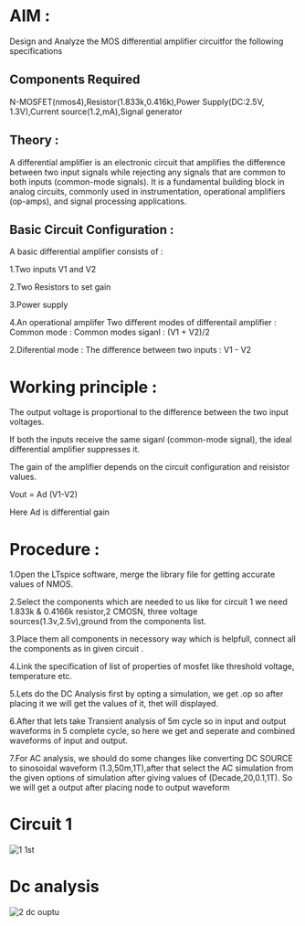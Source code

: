 # AIM :
Design and Analyze the MOS differential amplifier circuitfor the following specifications
## Components Required
N-MOSFET(nmos4),Resistor(1.833k,0.416k),Power Supply(DC:2.5V, 1.3V),Current source(1.2,mA),Signal generator
## Theory :
A differential amplifier is an electronic circuit that amplifies the difference between two input signals while rejecting any signals that are common to both inputs (common-mode signals). It is a fundamental building block in analog circuits, commonly used in instrumentation, operational amplifiers (op-amps), and signal processing applications.

## Basic Circuit Configuration :
A basic differential amplifier consists of :

1.Two inputs V1 and V2

2.Two Resistors to set gain

3.Power supply

4.An operational amplifer
Two different modes of differentail amplifier :
Common mode :
Common modes siganl : (V1 + V2)/2

2.Diferential mode :
The difference between two inputs : V1 - V2

# Working principle :

The output voltage is proportional to the difference between the two input voltages.

If both the inputs receive the same siganl (common-mode signal), the ideal differential amplifier suppresses it.

The gain of the amplifier depends on the circuit configuration and reisistor values.

Vout = Ad (V1-V2)

Here Ad is differential gain

# Procedure :

1.Open the LTspice software, merge the library file for getting accurate values of NMOS.

2.Select the components which are needed to us like for circuit 1 we need 1.833k & 0.4166k resistor,2 CMOSN, three voltage sources(1.3v,2.5v),ground from the components list.

3.Place them all components in necessory way which is helpfull, connect all the components as in given circuit .

4.Link the specification of list of properties of mosfet like threshold voltage, temperature etc.

5.Lets do the DC Analysis first by opting a simulation, we get .op so after placing it we will get the values of it, thet will displayed.

6.After that lets take Transient analysis of 5m cycle so in input and output waveforms in 5 complete cycle, so here we get and seperate and combined waveforms of input and output.

7.For AC analysis, we should do some changes like converting DC SOURCE to sinosoidal waveform (1.3,50m,1T),after that select the AC simulation from the given options of simulation after giving values of (Decade,20,0.1,1T). So we will get a output after placing node to output waveform
# Circuit 1
![1 1st](https://github.com/user-attachments/assets/0d41fe3d-f04b-4132-8939-f6d07be944f3)
# Dc analysis
![2 dc ouptu](https://github.com/user-attachments/assets/40b661a0-8654-46fd-9413-8aa98d7051cb)



